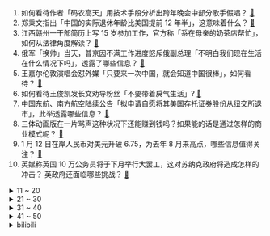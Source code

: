 1. 如何看待作者「码农高天」用技术手段分析出跨年晚会中部分歌手假唱？ [:link:](https://www.zhihu.com/question/578095509)
2. 郑秉文指出「中国的实际退休年龄比美国提前 12 年半」，这意味着什么？ [:link:](https://www.zhihu.com/question/578277241)
3. 江西赣州一干部简历上写 15 岁参加工作，官方称「系在母亲的奶茶店帮忙」，如何从法律角度解读？ [:link:](https://www.zhihu.com/question/578473397)
4. 俄军「换帅」当天，普京因不满工作进度怒斥俄副总理「不明白我们现在生活在什么情况下吗」，透露了哪些信息？ [:link:](https://www.zhihu.com/question/578460510)
5. 王嘉尔伦敦演唱会怼外媒「只要来一次中国，就会知道中国很棒」，如何看待？ [:link:](https://www.zhihu.com/question/578498162)
6. 如何看待王俊凯发长文劝导粉丝「不要带着戾气生活」? [:link:](https://www.zhihu.com/question/578456915)
7. 中国东航、南方航空陆续公告「拟申请自愿将其美国存托证券股份从纽交所退市」，此举透露哪些信息？ [:link:](https://www.zhihu.com/question/578515203)
8. 三体动画版在一片骂声这种状况下还能赚到钱吗？如果能的话是通过怎样的商业模式呢？ [:link:](https://www.zhihu.com/question/577357880)
9. 1 月 12 日在岸人民币对美元升破 6.75，为去年 8 月来高点，哪些信息值得关注？ [:link:](https://www.zhihu.com/question/578335061)
10. 英媒称英国 10 万公务员将于下月举行大罢工，这对苏纳克政府将造成怎样的冲击？ 英政府还面临哪些挑战？ [:link:](https://www.zhihu.com/question/578314320)
<details>
<summary>11 ~ 20</summary>

11. 家长称「40 元儿童绘本仅几页」引争议，如何评价这一现象？ [:link:](https://www.zhihu.com/question/578113736)
12. 如何看待动画《中国奇谭》总导演称创作者有责任提高观众审美门槛？你认为审美是否有门槛？ [:link:](https://www.zhihu.com/question/578512084)
13. 为什么古代虎符不会被人仿造后拿去调兵？ [:link:](https://www.zhihu.com/question/327691427)
14. 中国央行表示蚂蚁集团等 14 家大型平台企业整改已基本完成，哪些信息值得关注？对金融安全有何重要意义？ [:link:](https://www.zhihu.com/question/578503803)
15. 《原神》最被低估的角色是谁？ [:link:](https://www.zhihu.com/question/469842663)
16. 给你1葛立恒数人民币，每天花1亿亿亿亿亿亿亿亿元，要花多久能花完？ [:link:](https://www.zhihu.com/question/576972914)
17. 如何看待李诞给父母贴心安排「三翼鸟智慧家庭」，此举有何高明之处？ [:link:](https://www.zhihu.com/question/578069530)
18. 十进制有什么优点？为什么世界各地的数学不约而同的选择了十进制？ [:link:](https://www.zhihu.com/question/321792424)
19. 美军 3 艘驱逐舰同时现身南海，哪些信息值得关注？近期美日韩动作频繁，亚太地区形势将如何变化？ [:link:](https://www.zhihu.com/question/578492753)
20. 中疾控表示目前我国本土仅监测到一例XBB感染病例，XBB在国内尚未形成大范围流行，哪些信息值得关注？ [:link:](https://www.zhihu.com/question/578495251)
</details>
<details>
<summary>21 ~ 30</summary>

21. 央行称 2022 年人民币存款增加 26.26 万亿元，这一数据说明了什么？ [:link:](https://www.zhihu.com/question/577907584)
22. N95 口罩价格跳水，单价从最高 10 元跌至 1 元以下，哪些原因导致？目前供应情况如何？ [:link:](https://www.zhihu.com/question/578123455)
23. 韩国教育部拟从本国高中教科书中删除「日军慰安妇」内容，如何看待此事？韩国为何要这样做？ [:link:](https://www.zhihu.com/question/578287206)
24. 如果一个人力大无穷，什么样的冷兵器最能契合他力大无穷的天赋? [:link:](https://www.zhihu.com/question/577321082)
25. “师范热”还会持续多久？ [:link:](https://www.zhihu.com/question/552345598)
26. 如何评价《王者荣耀》武则天新皮肤“神器·明辉仪”？ [:link:](https://www.zhihu.com/question/578459875)
27. 外交部表示「来华人员在登机前48小时须核酸检测」，对疫情防控及出行有哪些影响？ [:link:](https://www.zhihu.com/question/578492632)
28. 如何看待 2022 年米哈游《原神》总流水超 378 亿？ [:link:](https://www.zhihu.com/question/577935113)
29. 《甄嬛传》甄嬛回宫后，智商明显提高一大截，现实中会有这种经历一件事后，智商就能碾压众人的人吗？ [:link:](https://www.zhihu.com/question/576560844)
30. 围棋职业棋手升段很难吗，为什么战鹰下了那么多年棋才是二段啊？ [:link:](https://www.zhihu.com/question/577369742)
</details>
<details>
<summary>31 ~ 40</summary>

31. 2023 年厦门教师招聘取消编制实行参聘制，编制和参聘制实际待遇有区别吗？ [:link:](https://www.zhihu.com/question/578105677)
32. 如果《英雄联盟》初始经济比其他玩家多一千块钱，但永远少一个召唤师技能，值吗？ [:link:](https://www.zhihu.com/question/578277128)
33. 中小学教师明明更适合男性来做，为什么近年来男教师越来越少呢？ [:link:](https://www.zhihu.com/question/541375976)
34. CES2023电视行业有哪些突破性的动态值得期待？ [:link:](https://www.zhihu.com/question/578474949)
35. 当你被孤立时，你还会当做什么也没发生继续和他们说话吗？ [:link:](https://www.zhihu.com/question/570299377)
36. 刘亦菲、李现主演的《去有风的地方》收视率怎么样？ [:link:](https://www.zhihu.com/question/577696944)
37. 特斯拉宣布下调所有车型美国售价，其中最高降幅为 13000 美元，此举是否会影响整个新能源车行业？ [:link:](https://www.zhihu.com/question/578475377)
38. 美国和日本公布加强联盟计划，称中国对国际秩序构成「前所未有的」威胁，如何评价此言论？哪些信息值得关注？ [:link:](https://www.zhihu.com/question/578467265)
39. 美国12月 CPI 环比转负，美联储下月加息 25 基点概率达近九成，美元指数跳水，哪些信息值得关注？ [:link:](https://www.zhihu.com/question/578340307)
40. 一个矩形自转一圈是一个圆柱，一个立方体在四维空间自转一圈得到的是什么？ [:link:](https://www.zhihu.com/question/578348726)
</details>
<details>
<summary>41 ~ 50</summary>

41. 日本首相岸田文雄任内首次访美，双方会关注哪些议题？该时机会面对美日意味着什么？ [:link:](https://www.zhihu.com/question/578522795)
42. 因本人要求以及苹果业绩异常，库克降薪超 40%，此前其薪酬超出普通员工 1400 倍，如何看待此事？ [:link:](https://www.zhihu.com/question/578476486)
43. 为什么人在大声叫的时候别人会觉得聋，而自己觉得声音却不怎么大呢？ [:link:](https://www.zhihu.com/question/578072554)
44. 一个孩子应该拥有什么样的底层能力，才能够更好面向未来？ [:link:](https://www.zhihu.com/question/576258696)
45. 只要想读书，什么时候都不晚吗？ [:link:](https://www.zhihu.com/question/578284756)
46. 郑州济南等多地公布 2023 年 GDP 目标均超 5.5%，「促消费」成城市重头戏，透露哪些信息？ [:link:](https://www.zhihu.com/question/578285146)
47. 吃饺子为什么有人喜欢喝饺子汤？ [:link:](https://www.zhihu.com/question/27496298)
48. 心理学的几大流派，精神分析、行为主义、认知心理学、存在-人本主义，你更倾向于哪一派？ [:link:](https://www.zhihu.com/question/43166240)
49. 你在搞科研都有什么好的习惯？ [:link:](https://www.zhihu.com/question/60944537)
50. 男性也可接种的 HPV 疫苗来了，康乐卫士的疫苗将寻求男性接种监管标准，男性接种将起到哪些作用？ [:link:](https://www.zhihu.com/question/578450179)
</details><details>
<summary>bilibili</summary>

1. 《原神》PV短片——「诸苦无隙」 [:link:](//www.bilibili.com/video/BV1R84y187Y5)
2. 关于流行音乐的深度研究：华语音乐已经完蛋了吗？ [:link:](//www.bilibili.com/video/BV1m8411P7v7)
3. “睡教” [:link:](//www.bilibili.com/video/BV1YY4y1f7DH)
4. 寄生虫 [:link:](//www.bilibili.com/video/BV1224y1a7ks)
5. 【官方MV】《One Last Chicken》 再见了，所有的只因战士 [:link:](//www.bilibili.com/video/BV1Mx4y137fa)
6. 《 天 价 水 果 》2 [:link:](//www.bilibili.com/video/BV1GW4y137RL)
7. 河南8旬老人夜市摆摊，利润仅2毛，顾客寥寥无几！ [:link:](//www.bilibili.com/video/BV1gA411f7Dn)
8. 黄沙无绿肥，老树独饮酒。清枝衬明月，惆怅落满杯。复原白居易诗中的黄金角狮 [:link:](//www.bilibili.com/video/BV12G4y1k7S4)
9. 谢谢你的礼物，你还好吗 [:link:](//www.bilibili.com/video/BV11x4y1g7VG)
10. 一口气看完猪猪侠之变身战队，GG爆的满级号被队友给玩废了！ [:link:](//www.bilibili.com/video/BV1BY411y7ZE)
<details>
<summary>11 ~ 20</summary>

11. 法国人怎么看中国网红Thurman猫一杯? [:link:](//www.bilibili.com/video/BV1C3411m7PQ)
12. 我到底是你的什么啊（恼） [:link:](//www.bilibili.com/video/BV1TK41117cZ)
13. 成都. 玉芝兰厨子探店¥？？00 [:link:](//www.bilibili.com/video/BV1cY411y7MR)
14. 奸商：3千元笔记本卖你5千犯法吗？女生电脑城买笔记本实录 [:link:](//www.bilibili.com/video/BV1yM411F74s)
15. 不幸的是，圈圈还是套上了圈圈 [:link:](//www.bilibili.com/video/BV1td4y1j7gV)
16. 【春晚鬼畜】赵本山：我就是念诗之王！【改革春风吹满地】 [:link:](//www.bilibili.com/video/BV1bW411n7fY)
17. 多音字都是咋来的？ [:link:](//www.bilibili.com/video/BV1fP4y1r71X)
18. 【春节贺岁片】拐角遇到真爱，也有可能是警察 [:link:](//www.bilibili.com/video/BV1d84y187h1)
19. 新春特供|| 西游宇宙法宝等级的权力深意，天上对人间控制的终极手段 [:link:](//www.bilibili.com/video/BV1GG4y1y7DL)
20. 杀疯了！12万人打出8.9分，复仇爽剧让人欲罢不能！深度解说《黑暗荣耀》（上） [:link:](//www.bilibili.com/video/BV123411o7GH)
</details>
<details>
<summary>21 ~ 30</summary>

21. 有些粉丝爱明星 像极了妈妈爱孩子 [:link:](//www.bilibili.com/video/BV1UA411Z7ZM)
22. 方便面锅底卖188？本就不富裕的探店搭档雪上加霜...【凭啥这么贵50-炉釜·山野吊锅】 [:link:](//www.bilibili.com/video/BV1pe4y1G7VL)
23. 薯 条 之 王 天 花 板 [:link:](//www.bilibili.com/video/BV1D8411K7eK)
24. 【逗鱼时刻】第385期 这旅程，我们一起走过 [:link:](//www.bilibili.com/video/BV1P24y1Y75B)
25. 全国各地迷惑的特色菜 [:link:](//www.bilibili.com/video/BV14d4y1j7Rk)
26. 【小短片】酒桌文化难题 [:link:](//www.bilibili.com/video/BV14G4y1A7RK)
27. 我们做了个鱼灯笼确实没想到能用这么久... [:link:](//www.bilibili.com/video/BV1NM411b7Sy)
28. 美好旅行图鉴 [:link:](//www.bilibili.com/video/BV1Z24y1e7Ja)
29. 太突然了，一时我接受不了你这么离开了 [:link:](//www.bilibili.com/video/BV1zx4y1g7bE)
30. 凳子恶魔！ [:link:](//www.bilibili.com/video/BV19x4y1g75F)
</details>
<details>
<summary>31 ~ 40</summary>

31. 新一代“网红按斤称零食”来袭！究竟是不是骗人的？？？ [:link:](//www.bilibili.com/video/BV1GP4y1y78F)
32. up主打扮成混混去日本女友老家拜见家长，结果... [:link:](//www.bilibili.com/video/BV1Q24y1a769)
33. “比奇堡的天上没有云” [:link:](//www.bilibili.com/video/BV1Q8411K72z)
34. 史上最难游戏，你见过这样的小偷吗？专业人士 [:link:](//www.bilibili.com/video/BV1yG4y1A7PJ)
35. 它开播前被群嘲，却凭口碑逆袭成开年王炸！ [:link:](//www.bilibili.com/video/BV1tP4y1C79q)
36. 开年第一摇！《星际瑶仔》奉上！ [:link:](//www.bilibili.com/video/BV1a24y1a7m5)
37. 你画我穿2.0, 但搭配好的衣服送你 [:link:](//www.bilibili.com/video/BV1Z3411m7HD)
38. 盲猜B站22年最火的视频，居然有一半没看过？ [:link:](//www.bilibili.com/video/BV1GY411y7Yt)
39. 出了教资面试考场，我为我的虚伪感到羞愧 [:link:](//www.bilibili.com/video/BV1K24y1v7QU)
40. 万人直播！偷拍女友尬舞社死...竟冲上热榜第一！？！ [:link:](//www.bilibili.com/video/BV1Cx4y1g767)
</details>
<details>
<summary>41 ~ 50</summary>

41. 哈士奇到底有多贱 [:link:](//www.bilibili.com/video/BV1C3411m7EH)
42. ⚡ 舞 动 春 晚 ⚡ [:link:](//www.bilibili.com/video/BV1aY411y7vk)
43. 当你拿到一把瞄胸打头的BUG武器... [:link:](//www.bilibili.com/video/BV1z14y1u7TZ)
44. 二  战，但  要  素  过  多 [:link:](//www.bilibili.com/video/BV1GW4y1V72n)
45. 露营绳结之王—布林结。坚固无比，安全可靠，你学会了吗？ [:link:](//www.bilibili.com/video/BV1KR4y127mX)
46. 冬季骑行东北，林区找到一个废弃房还带炕，烧起土炕睡得太舒服了 [:link:](//www.bilibili.com/video/BV18M411h7J9)
47. 进击的巨人墨子（分享一波奇奇怪怪的知识） [:link:](//www.bilibili.com/video/BV14K411C77k)
48. 只因在羊群中多看了它一眼，我给我的牧羊犬买了一只羊做宠物 [:link:](//www.bilibili.com/video/BV1pd4y1j71b)
49. 必须严惩！ [:link:](//www.bilibili.com/video/BV14D4y1W7q3)
50. 《这游戏我是一毛钱也不可能冲的！我白嫖！我0氪！》 [:link:](//www.bilibili.com/video/BV1FW4y1V7eE)
</details>
<details>
<summary>51 ~ 60</summary>

51. 2023明日方舟新春会「兔兔闹新春」庆典宣传PV [:link:](//www.bilibili.com/video/BV1Rx4y1g7vE)
52. 《Crazy》 Cover  Gnarls Barkley [:link:](//www.bilibili.com/video/BV19A411Z7Np)
53. 《时空中的绘旅人》全新新春活动「录异记」PV首曝：山海相逢，不渝之遇 [:link:](//www.bilibili.com/video/BV1gW4y137Mz)
54. 《原神》2023宣传视频-「来自群星II」愿旅途永不停息 [:link:](//www.bilibili.com/video/BV1qG4y1L7gi)
55. 300W粉UP主开什么车？雨哥到处跑座驾曝光！ [:link:](//www.bilibili.com/video/BV1XY4y1f7aQ)
56. 破解“万恶之源”出处！“钢琴搞笑女”竟是她？原来这么漂亮 [:link:](//www.bilibili.com/video/BV1d8411K7Cz)
57. 68分钟回顾阿根廷世界杯夺冠之旅：总有一些美好，值得我们全力以赴！ [:link:](//www.bilibili.com/video/BV1AW4y137An)
58. 《坐忘道MV》三花聚顶！羽化登仙！哈哈道爷我悟了！！！ [:link:](//www.bilibili.com/video/BV1cK41117mP)
59. 勇闯地府！挑战1W元通关造梦无双#2 [:link:](//www.bilibili.com/video/BV1CP4y1C79o)
60. 请停止莫名其妙的容貌焦虑 你有的问题可能大部分人都有 [:link:](//www.bilibili.com/video/BV1K24y1Y7Be)
</details>
<details>
<summary>61 ~ 70</summary>

61. 花30万只涨了3000粉，是什么感受？痛~太痛了~ [:link:](//www.bilibili.com/video/BV1wG4y1j7Vs)
62. 你们给我1000W这个广告我也不会接！谁来拯救那些被毒槟榔割脸的年轻人！ [:link:](//www.bilibili.com/video/BV1X24y1e73W)
63. 黛 玉 打 虎 [:link:](//www.bilibili.com/video/BV1YR4y127hB)
64. 【阿斗】上映26年，28万人打出8.8分！因设定超前被严重低估的科幻神作！《千钧一发》 [:link:](//www.bilibili.com/video/BV1rG4y1k7sF)
65. 如今我已身价数十亿，却再也找不回青春和你。 [:link:](//www.bilibili.com/video/BV1ne4y1G7Kr)
66. 披风 斗篷 绣袍 氅衣，其实不管披啥，好用就行了呗 [:link:](//www.bilibili.com/video/BV1Q8411P73X)
67. 撒旦:十八层地狱的人什么时候跑出来的？ [:link:](//www.bilibili.com/video/BV1mx4y1G7aC)
68. 这游戏感动了我。。。 [:link:](//www.bilibili.com/video/BV1bA411Z75o)
69. 20年以来，游戏替中国式家长背了多少黑锅？ [:link:](//www.bilibili.com/video/BV1JM411F76o)
70. 把原神全部的糖塞入一首《深海回响》中...「原神/填词/翻唱/深海回响/4K」 [:link:](//www.bilibili.com/video/BV1P84y1Y7P5)
</details>
<details>
<summary>71 ~ 80</summary>

71. 七十万粉丝感谢！！！！！ [:link:](//www.bilibili.com/video/BV1AD4y1W7fp)
72. 阿斯玛牺牲后痛苦万分的鹿丸 [:link:](//www.bilibili.com/video/BV1fA411Z73a)
73. 3年前因考验玩家人性在外网争议的游戏！结局让人陷入沉思！ [:link:](//www.bilibili.com/video/BV1jK41117z9)
74. 【4K60FPS】2016年酷玩火星哥碧昂丝封神现场！人生一定要看的现场 [:link:](//www.bilibili.com/video/BV1rM411h7C5)
75. “这种感觉很难形容，就像是回到了小时候...” [:link:](//www.bilibili.com/video/BV1Yv4y1v716)
76. 【明日方舟】“引航者试炼”TN-1~4全关卡平民攻略！阵容平民+低练度+语音详解的愉悦攻略！（更新中）《明日方舟》|魔法Zc目录 [:link:](//www.bilibili.com/video/BV1VA411Z7g6)
77. 有没有人知道我的票去哪里了？ [:link:](//www.bilibili.com/video/BV1qM411h7sH)
78. 【引航者试炼】TN-1至TN-4 恢宏试炼 简单好抄 [:link:](//www.bilibili.com/video/BV1YD4y1p7Pd)
79. 刀哥回应东北之夏 [:link:](//www.bilibili.com/video/BV1Px4y137oK)
80. 中国经济顶级智囊 [:link:](//www.bilibili.com/video/BV1K24y1v7BX)
</details>
<details>
<summary>81 ~ 90</summary>

81. 满门忠烈 [:link:](//www.bilibili.com/video/BV1aR4y1276c)
82. 支持地包天良田的请扣1，支持龅牙永琪吗的请看到最后 [:link:](//www.bilibili.com/video/BV1PM411h7gR)
83. 公开处刑（年会版 [:link:](//www.bilibili.com/video/BV123411o75V)
84. “靠这碗辣肉拌面，一年后我拿了百大。” [:link:](//www.bilibili.com/video/BV1jx4y137Lq)
85. 原神，我坚持不下去了…… [:link:](//www.bilibili.com/video/BV1sR4y1272C)
86. 电影最TOP：看完烂片洗眼睛！2022年度十大国际佳片 [:link:](//www.bilibili.com/video/BV1M3411U7xg)
87. “家长”炮轰中国奇谭？请不要让家长再背锅！谣言与炒作如何捏造社会新闻！ [:link:](//www.bilibili.com/video/BV1c14y1g7L8)
88. 帅小伙盘点各地特色美食第二期 [:link:](//www.bilibili.com/video/BV15A411f7Dp)
89. 像不像上班时的你 [:link:](//www.bilibili.com/video/BV1sD4y1W7f5)
90. 【中国奇谭仿妆COS】鹅鹅鹅｜狐狸书生｜他要请你喝一杯薄酒，可你只想逃命。 [:link:](//www.bilibili.com/video/BV1wW4y1V7ji)
</details>
<details>
<summary>91 ~ 100</summary>

91. 答应你们穿裙子自律，但是穿了又好像没穿，拖了又好像没拖.. [:link:](//www.bilibili.com/video/BV1yd4y1j7Tj)
92. 可能是老高吃过最精彩的扬州炒饭了——北京淮扬府 [:link:](//www.bilibili.com/video/BV1EA411Z7pp)
93. 法庭上的表演型发言 [:link:](//www.bilibili.com/video/BV1Lv4y1i7mW)
94. 生命的蜡烛不会无端熄灭，只要有爱便可重获新生 [:link:](//www.bilibili.com/video/BV1rM411h7it)
95. 【魏晨×王鸥】你的不坚定配合我颠沛流离，证明你是我|唯一 [:link:](//www.bilibili.com/video/BV1rd4y157KP)
96. 这个世界属实有点挤... [:link:](//www.bilibili.com/video/BV1hx4y1G7mz)
97. 【拙见】20：玩了原神一个月 现在我要夸一款游戏 [:link:](//www.bilibili.com/video/BV1Ld4y177o7)
98. 都什么年代，谁还当传统齐天大圣？！！ [:link:](//www.bilibili.com/video/BV1k14y1T745)
99. 【暗区突围】新春开鑫主题曲《开鑫好运来》 [:link:](//www.bilibili.com/video/BV1xR4y1Y7tG)
100. 梅西C罗亮相春晚节目曝光！ [:link:](//www.bilibili.com/video/BV1Q24y1e75f)
</details></details>